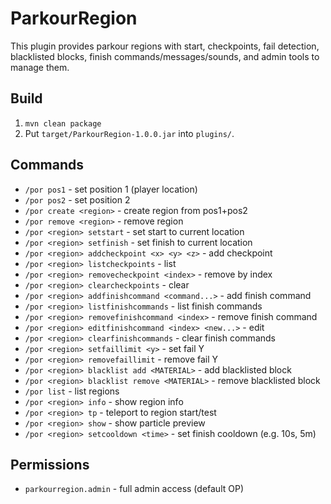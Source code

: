 # ParkourRegion


This plugin provides parkour regions with start, checkpoints, fail detection, blacklisted blocks, finish commands/messages/sounds, and admin tools to manage them.


## Build
1. `mvn clean package`
2. Put `target/ParkourRegion-1.0.0.jar` into `plugins/`.


## Commands
- `/por pos1` - set position 1 (player location)
- `/por pos2` - set position 2
- `/por create <region>` - create region from pos1+pos2
- `/por remove <region>` - remove region
- `/por <region> setstart` - set start to current location
- `/por <region> setfinish` - set finish to current location
- `/por <region> addcheckpoint <x> <y> <z>` - add checkpoint
- `/por <region> listcheckpoints` - list
- `/por <region> removecheckpoint <index>` - remove by index
- `/por <region> clearcheckpoints` - clear
- `/por <region> addfinishcommand <command...>` - add finish command
- `/por <region> listfinishcommands` - list finish commands
- `/por <region> removefinishcommand <index>` - remove finish command
- `/por <region> editfinishcommand <index> <new...>` - edit
- `/por <region> clearfinishcommands` - clear finish commands
- `/por <region> setfaillimit <y>` - set fail Y
- `/por <region> removefaillimit` - remove fail Y
- `/por <region> blacklist add <MATERIAL>` - add blacklisted block
- `/por <region> blacklist remove <MATERIAL>` - remove blacklisted block
- `/por list` - list regions
- `/por <region> info` - show region info
- `/por <region> tp` - teleport to region start/test
- `/por <region> show` - show particle preview
- `/por <region> setcooldown <time>` - set finish cooldown (e.g. 10s, 5m)


## Permissions
- `parkourregion.admin` - full admin access (default OP)
